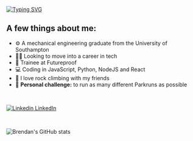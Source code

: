 [![Typing SVG](https://readme-typing-svg.demolab.com?font=Fira+Code&weight=500&pause=1000&color=4078C0&width=435&lines=Hi+my+name+is+Brendan)](https://git.io/typing-svg)

## A few things about me:
- ⚙️ A mechanical engineering graduate from the University of Southampton
- 🧑‍💻 Looking to move into a career in tech
- 📑 Trainee at Futureproof 
- 💻 Coding in JavaScript, Python, NodeJS and React
- 🧗 I love rock climbing with my friends
- 🏃 **Personal challenge:** to run as many different Parkruns as possible

<br>

[![Linkedin](https://i.stack.imgur.com/gVE0j.png) LinkedIn](https://www.linkedin.com/in/brendan-joseph-geoghegan-b03224252/)

<br>

![Brendan's GitHub stats](https://github-readme-stats.vercel.app/api?username=Brendan-Geoghegan&hide=contribs,prs&theme=github_dark)


